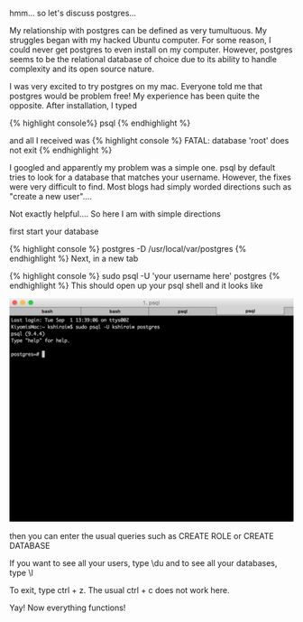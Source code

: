 hmm... so let's discuss postgres...

My relationship with postgres can be defined as very tumultuous. My struggles began with my hacked Ubuntu computer. For some reason, I could never get postgres to even install on my computer. However, postgres seems to be the relational database of choice due to its ability to handle complexity and its open source nature. 

I was very excited to try postgres on my mac. Everyone told me that postgres would be problem free! My experience has been quite the opposite. After installation, I typed

{% highlight console%}
  psql
{% endhighlight %}

and all I received was
{% highlight console %}
  FATAL: database 'root' does not exit
{% endhighlight %}

I googled and apparently my problem was a simple one. psql by default tries to look for a database that matches your username. However, the fixes were very difficult to find. Most blogs had simply worded directions such as "create a new user".... 

Not exactly helpful.... So here I am with simple directions 

first start your database

{% highlight console %}
  postgres -D /usr/local/var/postgres
{% endhighlight %}
Next, in a new tab 

{% highlight console %}
  sudo psql -U 'your username here' postgres
{% endhighlight %}
This should open up your psql shell and it looks like 

<center><img src='../img/psql.png'></center> 

then you can enter the usual queries such as CREATE ROLE or CREATE DATABASE

If you want to see all your users, type \du and to see all your databases, type \l

To exit, type ctrl + z. The usual ctrl + c does not work here.

Yay! Now everything functions!